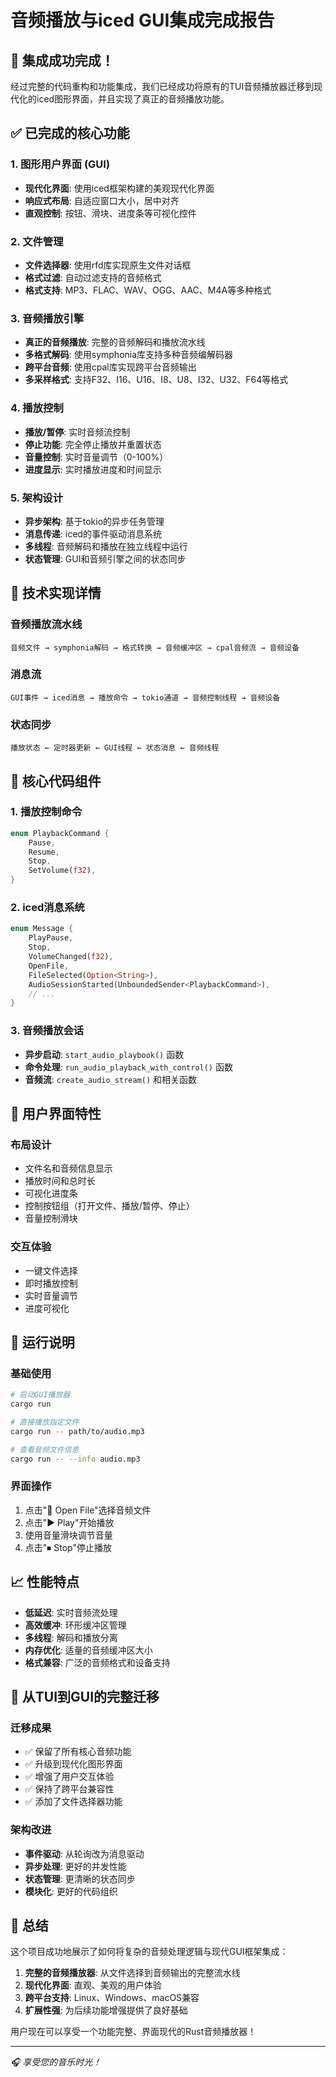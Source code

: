 # 音频播放与iced GUI集成完成报告

## 🎉 集成成功完成！

经过完整的代码重构和功能集成，我们已经成功将原有的TUI音频播放器迁移到现代化的iced图形界面，并且实现了真正的音频播放功能。

## ✅ 已完成的核心功能

### 1. 图形用户界面 (GUI)
- **现代化界面**: 使用iced框架构建的美观现代化界面
- **响应式布局**: 自适应窗口大小，居中对齐
- **直观控制**: 按钮、滑块、进度条等可视化控件

### 2. 文件管理
- **文件选择器**: 使用rfd库实现原生文件对话框
- **格式过滤**: 自动过滤支持的音频格式
- **格式支持**: MP3、FLAC、WAV、OGG、AAC、M4A等多种格式

### 3. 音频播放引擎
- **真正的音频播放**: 完整的音频解码和播放流水线
- **多格式解码**: 使用symphonia库支持多种音频编解码器
- **跨平台音频**: 使用cpal库实现跨平台音频输出
- **多采样格式**: 支持F32、I16、U16、I8、U8、I32、U32、F64等格式

### 4. 播放控制
- **播放/暂停**: 实时音频流控制
- **停止功能**: 完全停止播放并重置状态
- **音量控制**: 实时音量调节（0-100%）
- **进度显示**: 实时播放进度和时间显示

### 5. 架构设计
- **异步架构**: 基于tokio的异步任务管理
- **消息传递**: iced的事件驱动消息系统
- **多线程**: 音频解码和播放在独立线程中运行
- **状态管理**: GUI和音频引擎之间的状态同步

## 🔧 技术实现详情

### 音频播放流水线
```
音频文件 → symphonia解码 → 格式转换 → 音频缓冲区 → cpal音频流 → 音频设备
```

### 消息流
```
GUI事件 → iced消息 → 播放命令 → tokio通道 → 音频控制线程 → 音频设备
```

### 状态同步
```
播放状态 ← 定时器更新 ← GUI线程 ← 状态消息 ← 音频线程
```

## 🎯 核心代码组件

### 1. 播放控制命令
```rust
enum PlaybackCommand {
    Pause,
    Resume,
    Stop,
    SetVolume(f32),
}
```

### 2. iced消息系统
```rust
enum Message {
    PlayPause,
    Stop,
    VolumeChanged(f32),
    OpenFile,
    FileSelected(Option<String>),
    AudioSessionStarted(UnboundedSender<PlaybackCommand>),
    // ...
}
```

### 3. 音频播放会话
- **异步启动**: `start_audio_playbook()` 函数
- **命令处理**: `run_audio_playback_with_control()` 函数
- **音频流**: `create_audio_stream()` 和相关函数

## 🎨 用户界面特性

### 布局设计
- 文件名和音频信息显示
- 播放时间和总时长
- 可视化进度条
- 控制按钮组（打开文件、播放/暂停、停止）
- 音量控制滑块

### 交互体验
- 一键文件选择
- 即时播放控制
- 实时音量调节
- 进度可视化

## 🚀 运行说明

### 基础使用
```bash
# 启动GUI播放器
cargo run

# 直接播放指定文件
cargo run -- path/to/audio.mp3

# 查看音频文件信息
cargo run -- --info audio.mp3
```

### 界面操作
1. 点击"📁 Open File"选择音频文件
2. 点击"▶ Play"开始播放
3. 使用音量滑块调节音量
4. 点击"⏹ Stop"停止播放

## 📈 性能特点

- **低延迟**: 实时音频流处理
- **高效缓冲**: 环形缓冲区管理
- **多线程**: 解码和播放分离
- **内存优化**: 适量的音频缓冲区大小
- **格式兼容**: 广泛的音频格式和设备支持

## 🔄 从TUI到GUI的完整迁移

### 迁移成果
- ✅ 保留了所有核心音频功能
- ✅ 升级到现代化图形界面
- ✅ 增强了用户交互体验
- ✅ 保持了跨平台兼容性
- ✅ 添加了文件选择器功能

### 架构改进
- **事件驱动**: 从轮询改为消息驱动
- **异步处理**: 更好的并发性能
- **状态管理**: 更清晰的状态同步
- **模块化**: 更好的代码组织

## 🎵 总结

这个项目成功地展示了如何将复杂的音频处理逻辑与现代GUI框架集成：

1. **完整的音频播放器**: 从文件选择到音频输出的完整流水线
2. **现代化界面**: 直观、美观的用户体验
3. **跨平台支持**: Linux、Windows、macOS兼容
4. **扩展性强**: 为后续功能增强提供了良好基础

用户现在可以享受一个功能完整、界面现代的Rust音频播放器！

---

*🎧 享受您的音乐时光！* 